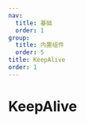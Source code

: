 ```yaml
---
nav:
  title: 基础
  order: 1
group:
  title: 内置组件
  order: 5
title: KeepAlive
order: 1
---
```


# KeepAlive
